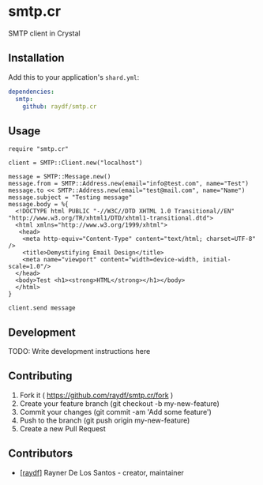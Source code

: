 # smtp.cr

SMTP client in Crystal

## Installation


Add this to your application's `shard.yml`:

```yaml
dependencies:
  smtp:
    github: raydf/smtp.cr
```


## Usage


```crystal
require "smtp.cr"

client = SMTP::Client.new("localhost")

message = SMTP::Message.new()
message.from = SMTP::Address.new(email="info@test.com", name="Test")
message.to << SMTP::Address.new(email="test@mail.com", name="Name")
message.subject = "Testing message"
message.body = %{
  <!DOCTYPE html PUBLIC "-//W3C//DTD XHTML 1.0 Transitional//EN" "http://www.w3.org/TR/xhtml1/DTD/xhtml1-transitional.dtd">
  <html xmlns="http://www.w3.org/1999/xhtml">
   <head>
    <meta http-equiv="Content-Type" content="text/html; charset=UTF-8" />
    <title>Demystifying Email Design</title>
    <meta name="viewport" content="width=device-width, initial-scale=1.0"/>
  </head>
  <body>Test <h1><strong>HTML</strong></h1></body>
  </html>
}

client.send message

```

## Development

TODO: Write development instructions here

## Contributing

1. Fork it ( https://github.com/raydf/smtp.cr/fork )
2. Create your feature branch (git checkout -b my-new-feature)
3. Commit your changes (git commit -am 'Add some feature')
4. Push to the branch (git push origin my-new-feature)
5. Create a new Pull Request

## Contributors

- [[raydf]](https://github.com/raydf) Rayner De Los Santos - creator, maintainer
